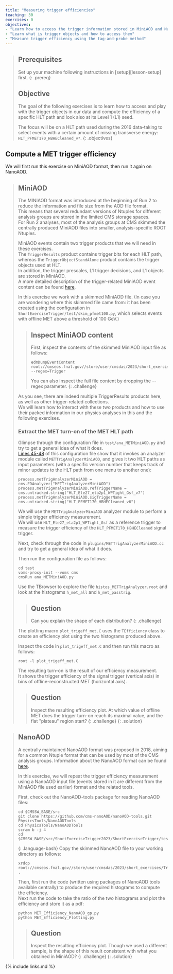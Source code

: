 ```yaml
---
title: "Measuring trigger efficiencies"
teaching: 30
exercises: 0
objectives:
- "Learn how to access the trigger information stored in MiniAOD and NanoAOD"
- "Learn what is trigger objects and how to access them"
- "Measure trigger efficiency using the tag-and-probe method"
---
```


> ## Prerequisites
> Set up your machine following instructions in [setup][lesson-setup] first.
{: .prereq}
> ## Objective
> The goal of the following exercises is to learn how to access and play with the trigger objects in our data and compute the efficiency of a specific HLT path and look also at its Level 1 (L1) seed. 
>
> The focus will be on a HLT path used during the 2016 data-taking to select events with a certain amount of missing transverse energy: `HLT_PFMET170_HBHECleaned_v*`.
{: .objectives}
## Compute a MET trigger efficiency
We will first run this exercise on MiniAOD format, then run it again on NanoAOD.
> ## MiniAOD
> The MINIAOD format was introduced at the beginning of Run 2 to reduce the information and file size from the AOD file format.<br>
> This means that several redundant versions of Ntuples for different analysis groups are stored in the limited CMS storage spaces.<br>
> For Run 2 analyses, most of the analysis groups at CMS skimmed the centrally produced MiniAOD files into smaller, analysis-specific ROOT Ntuples.<br>
> 
> MiniAOD events contain two trigger products that we will need in these exercises.<br>
> The `TriggerResults` product contains trigger bits for each HLT path, whereas the `TriggerObjectStandAlone` product contains the trigger objects used at HLT.<br>
> In addition, the trigger prescales, L1 trigger decisions, and L1 objects are stored in MiniAOD.<br>
> A more detailed description of the trigger-related MiniAOD event content can be found [here](https://twiki.cern.ch/twiki/bin/view/CMSPublic/WorkBookMiniAOD2016#Trigger).
> 
> In this exercise we work with a skimmed MiniAOD file. (In case you are wondering where this skimmed file came from: it has been created using the configuration in `ShortExerciseTrigger/test/skim_pfmet100.py`, which selects events with offline MET above a threshold of 100 GeV.)
> 
> > ## Inspect MiniAOD content
> > First, inspect the contents of the skimmed MiniAOD input file as follows:
> > ~~~
> > edmDumpEventContent root://cmseos.fnal.gov//store/user/cmsdas/2023/short_exercises/Trigger/skim_pfmet100_SingleElectron_2016G_ReReco_87k.root --regex=Trigger
> > ~~~
> > You can also inspect the full file content by dropping the --regex parameter.
> {: .challenge}
> 
> As you see, there are indeed multiple TriggerResults products here, as well as other trigger-related collections.<br>
> We will learn how to interact with these two products and how to use their packed information in our physics analyses in this and the following exercises.
> 
> ### Extract the MET turn-on of the MET HLT path
> Glimpse through the configuration file in `test/ana_METMiniAOD.py` and try to get a general idea of what it does.<br>
> [Lines 45-48](https://github.com/FNALLPC/LPCTriggerHATS/blob/2024/ShortExerciseTrigger/test/ana_METMiniAOD.py#L45-L48) of this configuration file show that it invokes an analyzer module called `METTrigAnalyzerMiniAOD`, and gives it two HLT paths as input parameters (with a specific version number that keeps track of minor updates to the HLT path from one menu to another one):
> ~~~
> process.metTrigAnalyzerMiniAOD = cms.EDAnalyzer("METTrigAnalyzerMiniAOD")
> process.metTrigAnalyzerMiniAOD.refTriggerName = cms.untracked.string("HLT_Ele27_eta2p1_WPTight_Gsf_v7")
> process.metTrigAnalyzerMiniAOD.sigTriggerName = cms.untracked.string("HLT_PFMET170_HBHECleaned_v6")
> ~~~
> We will use the `METTrigAnalyzerMiniAOD` analyzer module to perform a simple trigger efficiency measurement.<br>
> We will use `HLT_Ele27_eta2p1_WPTight_Gsf` as a reference trigger to measure the trigger efficiency of the `HLT_PFMET170_HBHECleaned` signal trigger.
> 
> Next, check through the code in `plugins/METTrigAnalyzerMiniAOD.cc` and try to get a general idea of what it does.
> 
> Then run the configuration file as follows:
> ~~~
> cd test
> voms-proxy-init --voms cms
> cmsRun ana_METMiniAOD.py 
> ~~~
> Use the TBrowser to explore the file `histos_METTrigAnalyzer.root` and look at the histograms `h_met_all` and `h_met_passtrig`. 
> > ## Question
> > Can you explain the shape of each distribution?
> {: .challenge}
> 
> The plotting macro `plot_trigeff_met.C` uses the `TEfficiency` class to create an efficiency plot using the two histograms produced above.
> 
> Inspect the code in `plot_trigeff_met.C` and then run this macro as follows:
> ~~~
> root -l plot_trigeff_met.C
> ~~~
> The resulting turn-on is the result of our efficiency measurement.<br>
> It shows the trigger efficiency of the signal trigger (vertical axis) in bins of offline-reconstructed MET (horizontal axis).
> > ## Question
> > Inspect the resulting efficiency plot. At which value of offline MET does the trigger turn-on reach its maximal value, and the flat "plateau" region start?
> {: .challenge}
{: .solution}

> ## NanoAOD
> A centrally maintained NanoAOD format was proposed in 2018, aiming for a common Ntuple format that can be used by most of the CMS analysis groups. 
> Information about the NanoAOD format can be found [here](https://cms-nanoaod-integration.web.cern.ch/integration/master-102X/mc102X_doc.html#HLT). 
> 
> In this exercise, we will repeat the trigger efficiency measurement using a NanoAOD input file (events stored in it are different from the MiniAOD file used earlier) format and the related tools.
> 
> First, check out the NanoAOD-tools package for reading NanoAOD files:
> ~~~
> cd $CMSSW_BASE/src
> git clone https://github.com/cms-nanoAOD/nanoAOD-tools.git PhysicsTools/NanoAODTools
> cd PhysicsTools/NanoAODTools
> scram b -j 4
> cd $CMSSW_BASE/src/ShortExerciseTrigger2023/ShortExerciseTrigger/test
> ~~~
> {: .language-bash}
> Copy the skimmed NanoAOD file to your working directory as follows:
> ~~~
> xrdcp root://cmseos.fnal.gov//store/user/cmsdas/2023/short_exercises/Trigger/New_NanoAOD_M1000.root .
> ~~~
> Then, first run the code (written using packages of NanoAOD tools available centrally) to produce the required histograms to compute the efficiency.<br>
> Next run the code to take the ratio of the two histograms and plot the efficiency and store it as a pdf:
> ~~~
> python MET_Efficiency_NanoAOD_gp.py
> python MET_Efficiency_Plotting.py
> ~~~
> > ## Question
> > Inspect the resulting efficiency plot. Though we used a different sample, is the shape of this result consistent with what you obtained in MiniAOD?
> {: .challenge}
{: .solution}

{% include links.md %}

